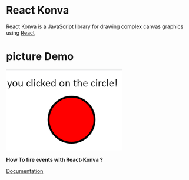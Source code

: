 # React Konva
React Konva is a JavaScript library for drawing complex canvas graphics using [React](https://reactjs.org/)
# picture Demo

![Demo](./img.png)

**How To fire events with React-Konva ?**

[Documentation](https://konvajs.org/docs/events/Fire_Events.html)